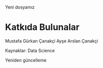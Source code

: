 Yeni dosyamız

# Katkıda Bulunalar 
Mustafa Gürkan Çanakçi
Ayşe Arslan Çanakçi

Kaynaklar:
Data Science

Yeniden güncelleme
